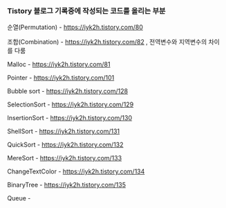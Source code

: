 ### Tistory 블로그 기록중에 작성되는 코드를 올리는 부분

순열(Permutation) - https://iyk2h.tistory.com/80

조합(Combination) - https://iyk2h.tistory.com/82 , 전역변수와 지역변수의 차이를 다룸

Malloc - https://iyk2h.tistory.com/81

Pointer - https://iyk2h.tistory.com/101

Bubble sort - https://iyk2h.tistory.com/128

SelectionSort - https://iyk2h.tistory.com/129

InsertionSort - https://iyk2h.tistory.com/130

ShellSort - https://iyk2h.tistory.com/131

QuickSort - https://iyk2h.tistory.com/132

MereSort - https://iyk2h.tistory.com/133

ChangeTextColor - https://iyk2h.tistory.com/134

BinaryTree - https://iyk2h.tistory.com/135

Queue - 
